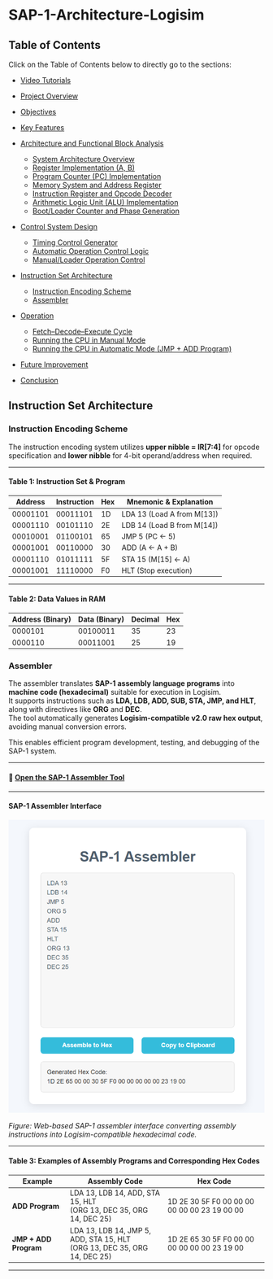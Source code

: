 # SAP-1-Architecture-Logisim
## Table of Contents
Click on the Table of Contents below to directly go to the sections:
- [Video Tutorials](#video-tutorials)
- [Project Overview](#project-overview)
- [Objectives](#objectives)
- [Key Features](#key-features)

- [Architecture and Functional Block Analysis](#architecture-and-functional-block-analysis)
  - [System Architecture Overview](#system-architecture-overview)
  - [Register Implementation (A, B)](#register-implementation-a-b)
  - [Program Counter (PC) Implementation](#program-counter-pc-implementation)
  - [Memory System and Address Register](#memory-system-and-address-register)
  - [Instruction Register and Opcode Decoder](#instruction-register-and-opcode-decoder)
  - [Arithmetic Logic Unit (ALU) Implementation](#arithmetic-logic-unit-alu-implementation)
  - [Boot/Loader Counter and Phase Generation](#bootloader-counter-and-phase-generation)

- [Control System Design](#control-system-design)
  - [Timing Control Generator](#timing-control-generator)
  - [Automatic Operation Control Logic](#automatic-operation-control-logic)
  - [Manual/Loader Operation Control](#manualloader-operation-control)

- [Instruction Set Architecture](#instruction-set-architecture)
  - [Instruction Encoding Scheme](#instruction-encoding-scheme)
  - [Assembler](#assembler)

- [Operation](#operation)
  - [Fetch–Decode–Execute Cycle](#fetchdecodeexecute-cycle)
  - [Running the CPU in Manual Mode](#running-the-cpu-in-manual-mode)
  - [Running the CPU in Automatic Mode (JMP + ADD Program)](#running-the-cpu-in-automatic-mode-jmp--add-program)

- [Future Improvement](#future-improvement)
- [Conclusion](#conclusion)
## Instruction Set Architecture

### Instruction Encoding Scheme
The instruction encoding system utilizes **upper nibble = IR[7:4]** for opcode specification and **lower nibble** for 4-bit operand/address when required.

---

#### Table 1: Instruction Set & Program

| Address   | Instruction | Hex | Mnemonic & Explanation        |
|-----------|-------------|-----|--------------------------------|
| 00001101  | 00011101    | 1D  | LDA 13 (Load A from M[13])     |
| 00001110  | 00101110    | 2E  | LDB 14 (Load B from M[14])     |
| 00010001  | 01100101    | 65  | JMP 5 (PC ← 5)                 |
| 00001001  | 00110000    | 30  | ADD (A ← A + B)                |
| 00001110  | 01011111    | 5F  | STA 15 (M[15] ← A)             |
| 00001001  | 11110000    | F0  | HLT (Stop execution)           |

---

#### Table 2: Data Values in RAM

| Address (Binary) | Data (Binary) | Decimal | Hex |
|------------------|---------------|---------|-----|
| 0000101          | 00100011      | 35      | 23  |
| 0000110          | 00011001      | 25      | 19  |
### Assembler

The assembler translates **SAP-1 assembly language programs** into **machine code (hexadecimal)** suitable for execution in Logisim.  
It supports instructions such as **LDA, LDB, ADD, SUB, STA, JMP, and HLT**, along with directives like **ORG** and **DEC**.  
The tool automatically generates **Logisim-compatible v2.0 raw hex output**, avoiding manual conversion errors.  

This enables efficient program development, testing, and debugging of the SAP-1 system.

---

#### 🔗 [Open the SAP-1 Assembler Tool](https://htmlpreview.github.io/?https://github.com/Maitri346/SAP-1-Architecture-Logisim/blob/main/SAP_1_Assembler_35.html)


---

#### SAP-1 Assembler Interface

![SAP-1 Assembler](https://github.com/Maitri346/SAP-1-Architecture-Logisim/blob/main/images/fig16.png?raw=true)

*Figure: Web-based SAP-1 assembler interface converting assembly instructions into Logisim-compatible hexadecimal code.*

---

#### Table 3: Examples of Assembly Programs and Corresponding Hex Codes

| Example         | Assembly Code                                                                                       | Hex Code                                      |
|-----------------|----------------------------------------------------------------------------------------------------|-----------------------------------------------|
| **ADD Program** | LDA 13, LDB 14, ADD, STA 15, HLT <br> (ORG 13, DEC 35, ORG 14, DEC 25)                              | 1D 2E 30 5F F0 00 00 00 00 00 00 23 19 00 00  |
| **JMP + ADD Program** | LDA 13, LDB 14, JMP 5, ADD, STA 15, HLT <br> (ORG 13, DEC 35, ORG 14, DEC 25)                 | 1D 2E 65 30 5F F0 00 00 00 00 00 00 23 19 00  |

---
